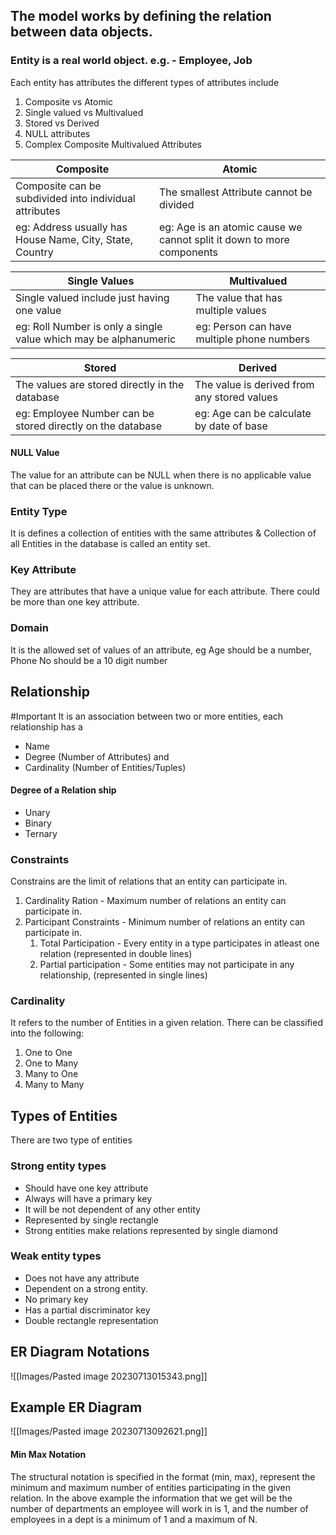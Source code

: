 ## The model works by defining the relation between data objects. 

### Entity is a real world object. e.g. - Employee, Job
Each entity has attributes the different types of attributes include
1) Composite vs Atomic
2) Single valued vs Multivalued
3) Stored vs Derived
4) NULL attributes
5) Complex Composite Multivalued Attributes

| Composite | Atomic |
|-|-|
| Composite can be subdivided into individual attributes | The smallest Attribute cannot be divided|
|eg: Address usually has House Name, City, State, Country| eg: Age is an atomic cause we cannot split it down to more components |

| Single Values |Multivalued |
|-|-|
| Single valued include just having one value | The value that has multiple values |
|eg: Roll Number is only a single value which may be alphanumeric | eg: Person can have multiple phone numbers |

| Stored  |Derived |
|-|-|
| The values are stored directly in the database | The value is derived from any stored values |
|eg: Employee Number can be stored directly on the database| eg: Age can be calculate by date of base |

#### NULL Value
The value for an attribute can be NULL when there is no applicable value that can be placed there or the value is unknown.

### Entity Type 
It is defines a collection of entities with the same attributes & Collection of all Entities in the database is called an entity set.

### Key Attribute 
They are attributes that have a unique value for each attribute. There could be more than one key attribute.

### Domain 
It is the allowed set of values of an attribute, eg Age should be a number, Phone No should be a 10 digit number

## Relationship
#Important 
It is an association between two or more entities, each relationship has a 
- Name 
- Degree (Number of Attributes) and
- Cardinality (Number of Entities/Tuples)

#### Degree of a Relation ship
- Unary
- Binary
- Ternary

### Constraints 
Constrains are the limit of relations that an entity can participate in.
1) Cardinality Ration - Maximum number of relations an entity can participate in.
2) Participant Constraints - Minimum number of relations an entity can participate in.
	1) Total Participation - Every entity in a type participates in atleast one relation (represented in double lines)
	2) Partial participation - Some entities may not participate in any relationship, (represented in single lines)

### Cardinality 
It refers to the number of Entities in a given relation.
There can be classified into the following: 
1) One to One
2) One to Many
3) Many to One
4) Many to Many

## Types of Entities
There are two type of entities

### Strong entity types 
- Should have one key attribute
- Always will have a primary key
- It will be not dependent of any other entity
- Represented by single rectangle 
- Strong entities make relations represented by single diamond

### Weak entity types
- Does not have any attribute
- Dependent on a strong entity.
- No primary key
- Has a partial discriminator key
- Double rectangle representation 

## ER Diagram Notations
![[Images/Pasted image 20230713015343.png]]

## Example ER Diagram
![[Images/Pasted image 20230713092621.png]]

#### Min Max Notation
The structural notation is specified in the format (min, max), represent the minimum and maximum number of entities participating in the given relation.
In the above example the information that we get will be the number of departments an employee will work in is 1, and the number of employees in a dept is a minimum of 1 and a maximum of N.

